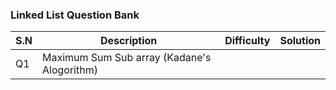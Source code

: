 ### Linked List Question Bank

|S.N|Description|Difficulty|Solution|
|---|---|---|---|
|Q1	|Maximum Sum Sub array (Kadane's Alogorithm)|